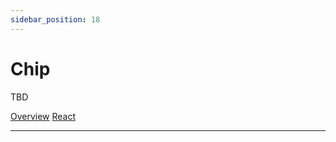 ```yaml
---
sidebar_position: 18
---
```


# Chip

TBD

<a href='./index.md'> Overview</a>
<a href='./react.md'> React</a>
__________________________________________________________________________________
